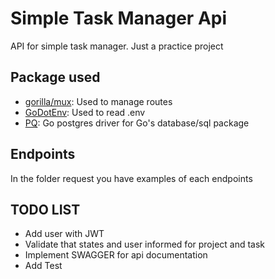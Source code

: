 # Simple Task Manager Api
API for simple task manager.
Just a practice project


## Package used
* [gorilla/mux](https://github.com/gorilla/mux): Used to manage routes
* [GoDotEnv](https://github.com/joho/godotenv): Used to read .env
* [PQ](https://github.com/lib/pq): Go postgres driver for Go's database/sql package


## Endpoints
In the folder request you have examples of each endpoints

## TODO LIST

* Add user with JWT
* Validate that states and user informed for project and task 
* Implement SWAGGER for api documentation
* Add Test 